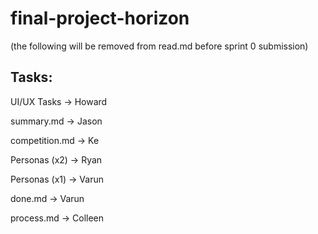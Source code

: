 # final-project-horizon
(the following will be removed from read.md before sprint 0 submission)  

## Tasks: ##
UI/UX Tasks -> Howard

summary.md -> Jason

competition.md -> Ke

Personas (x2) -> Ryan

Personas (x1) -> Varun

done.md -> Varun

process.md -> Colleen

